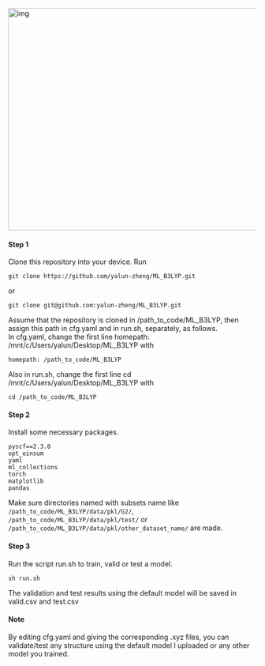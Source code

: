 <img src="https://github.com/user-attachments/assets/25798da7-8e92-4778-8f27-f2e5945cefe9" alt="img" width="600" height="450">  

#### Step 1
Clone this repository into your device. Run  
```
git clone https://github.com/yalun-zheng/ML_B3LYP.git
```  
or
```
git clone git@github.com:yalun-zheng/ML_B3LYP.git
```      
Assume that the repository is cloned in /path_to_code/ML_B3LYP, then assign this path in cfg.yaml and in run.sh, separately, as follows.   
In cfg.yaml, change the first line homepath: /mnt/c/Users/yalun/Desktop/ML_B3LYP with  
```
homepath: /path_to_code/ML_B3LYP
```     
Also in run.sh, change the first line cd /mnt/c/Users/yalun/Desktop/ML_B3LYP with  
```
cd /path_to_code/ML_B3LYP
```

#### Step 2
Install some necessary packages.  
```numpy==1.26.0  
pyscf==2.3.0
opt_einsum
yaml
ml_collections
torch  
matplotlib
pandas
```
Make sure directories named with subsets name like `/path_to_code/ML_B3LYP/data/pkl/G2/`, `/path_to_code/ML_B3LYP/data/pkl/test/` or `/path_to_code/ML_B3LYP/data/pkl/other_dataset_name/`  are made.
#### Step 3
Run the script run.sh to train, valid or test a model.  
```
sh run.sh
```
The validation and test results using the default model will be saved in valid.csv and test.csv    

#### Note  
By editing cfg.yaml and giving the corresponding .xyz files, you can validate/test any structure using the default model I uploaded or any other model you trained.
